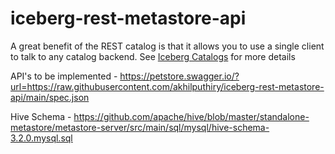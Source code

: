 # iceberg-rest-metastore-api

A great benefit of the REST catalog is that it allows you to use a single client to talk to any catalog backend.
See [Iceberg Catalogs](https://iceberg.apache.org/concepts/catalog/#decoupling-using-the-rest-catalog) for more details

API's to be implemented - https://petstore.swagger.io/?url=https://raw.githubusercontent.com/akhilputhiry/iceberg-rest-metastore-api/main/spec.json

Hive Schema - https://github.com/apache/hive/blob/master/standalone-metastore/metastore-server/src/main/sql/mysql/hive-schema-3.2.0.mysql.sql

